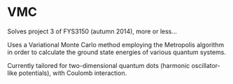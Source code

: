 VMC
===

Solves project 3 of FYS3150 (autumn 2014), more or less...

Uses a Variational Monte Carlo method employing the Metropolis algorithm in order to calculate the ground state energies of various quantum systems.

Currently tailored for two-dimensional quantum dots (harmonic oscillator-like potentials), with Coulomb interaction.

